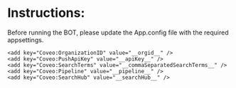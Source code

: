 # Instructions:

Before running the BOT, please update the App.config file with the required appsettings.

```
<add key="Coveo:OrganizationID" value="__orgid__" />
<add key="Coveo:PushApiKey" value="__apiKey__" />
<add key="Coveo:SearchTerms" value="__commaSeparatedSearchTerms__" />
<add key="Coveo:Pipeline" value="__pipeline__" />
<add key="Coveo:SearchHub" value="__searchHub__" />
    
```

